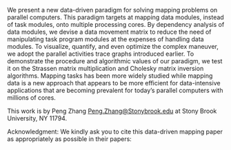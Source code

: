 We present a new data-driven paradigm for solving mapping problems on parallel computers. This paradigm targets at mapping data modules, instead of task modules, onto multiple processing cores. By dependency analysis of data modules, we devise a data movement matrix to reduce the need of manipulating task program modules at the expenses of handling data modules. To visualize, quantify, and even optimize the complex maneuver, we adopt the parallel activities trace graphs introduced earlier. To demonstrate the procedure and algorithmic values of our paradigm, we test it on the Strassen matrix multiplication and Cholesky matrix inversion algorithms. Mapping tasks has been more widely studied while mapping data is a new approach that appears to be more efficient for data-intensive applications that are becoming prevalent for today’s parallel computers with millions of cores.

This work is by Peng Zhang <Peng.Zhang@Stonybrook.edu> at Stony Brook University, NY 11794.

Acknowledgment: We kindly ask you to cite this data-driven mapping paper as appropriately as possible in their papers:

